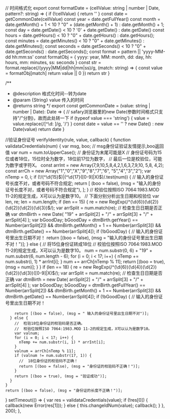 
// 时间格式化
export const formatDate = (cellValue: string | number | Date, pattern?: string) => {
	if (!cellValue) {
	  return ''
	}
	const date = getCommonDate(cellValue)
	const year = date.getFullYear()
	const month = date.getMonth() + 1 < 10 ? "0" + (date.getMonth() + 1) : date.getMonth() + 1;
	const day = date.getDate() < 10 ? '0' + date.getDate() : date.getDate()
	const hours = date.getHours() < 10 ? "0" + date.getHours() : date.getHours();
	const minutes =  date.getMinutes() < 10 ? "0" + date.getMinutes() : date.getMinutes();
	const seconds = date.getSeconds() < 10 ? "0" + date.getSeconds() : date.getSeconds();
	const format = pattern || 'yyyy-MM-dd hh:mm:ss'
	const formatObj = {
	  yyyy: year,
	  MM: month,
	  dd: day,
	  hh: hours,
	  mm: minutes,
	  ss: seconds
	}
	const str = format.replace(/(yyyy|MM|dd|hh|mm|ss)/g, (match: string) => {
	  const value = formatObj[match]
	  return value || 0
	})
	return str
  }


/**
 * @description 格式化时间--转为date
 * @param {String} value 传入的时间
 * @returns string
 */
export const getCommonDate = (value: string | number | Date): Date => {
	// safary浏览器里的new Date(参数时间格式只支持"/"分割)，故而此处转一下
	if (typeof value === 'string') {
	  value = value.replace(/[^\d: ]/g, '/')
	}
	const date = value == '' ? new Date() : new Date(value)
	return date
  }

//验证身份证号
verifyIdentity(rule, value, callback) {
  function validataCredentials(num) {
	var msg, boo; //  msg身份证验证友情提示,boo返回值
	var num = num.toUpperCase(); // 身份证为末尾可能是X
	//   身份证号码为15位或者18位，15位时全为数字，18位前17位为数字，
	//   最后一位是校验位，可能为数字或字符X。
	const arrInt = new Array(7,9,10,5,8,4,2,1,6,3,7,9,10, 5,8, 4,2);
	const arrCh = new Array("1","0","X","9","8","7","6", "5","4","3","2");
	var nTemp = 0,
	  i;
	if (!/(^\d{15}$)|(^\d{17}([0-9]|X)$)/.test(num)) {
	  //  输入的身份证号长度不对，或者号码不符合规定;
	  return [
		(boo = false),
		(msg = "输入的身份证号长度不对，或者号码不符合规定"),
	  ];
	}
	//   校验位按照ISO 7064:1983.MOD 11-2的规定生成，X可以认为是数字10。
	//   下面分别分析出生日期和校验位
	var len, re;
	len = num.length;
	if (len == 15) {
	  re = new RegExp(/^(\d{6})(\d{2})(\d{2})(\d{2})(\d{3})$/);
	  var arrSplit = num.match(re);
	  //   检查生日日期是否正确
	  var dtmBirth = new Date(
		"19" + arrSplit[2] + "/" + arrSplit[3] + "/" + arrSplit[4]
	  );
	  var bGoodDay;
	  bGoodDay =
		dtmBirth.getYear() == Number(arrSplit[2]) &&
		dtmBirth.getMonth() + 1 == Number(arrSplit[3]) &&
		dtmBirth.getDate() == Number(arrSplit[4]);
	  if (!bGoodDay) {
		//   输入的身份证号里出生日期不对！
		return [(boo = false), (msg = "输入的身份证号里出生日期不对！")];
	  } else {
		//   将15位身份证转成18位
		//   校验位按照ISO 7064:1983.MOD 11-2的规定生成，X可以认为是数字10。
		num = num.substr(0, 6) + "19" + num.substr(6, num.length - 6);
		for (i = 0; i < 17; i++) {
		  nTemp += num.substr(i, 1) * arrInt[i];
		}
		num += arrCh[nTemp % 11];
		return [(boo = true), (msg = num)];
	  }
	}
	if (len == 18) {
	  re = new RegExp(/^(\d{6})(\d{4})(\d{2})(\d{2})(\d{3})([0-9]|X)$/);
	  var arrSplit = num.match(re);
	  //  检查生日日期是否正确
	  var dtmBirth = new Date(
		arrSplit[2] + "/" + arrSplit[3] + "/" + arrSplit[4]
	  );
	  var bGoodDay;
	  bGoodDay =
		dtmBirth.getFullYear() == Number(arrSplit[2]) &&
		dtmBirth.getMonth() + 1 == Number(arrSplit[3]) &&
		dtmBirth.getDate() == Number(arrSplit[4]);
	  if (!bGoodDay) {
		//  输入的身份证号里出生日期不对！

		return [(boo = false), (msg = " 输入的身份证号里出生日期不对")];
	  } else {
		//  检验18位身份证的校验码是否正确。
		//  校验位按照ISO 7064:1983.MOD 11-2的规定生成，X可以认为是数字10。
		var valnum;
		for (i = 0; i < 17; i++) {
		  nTemp += num.substr(i, 1) * arrInt[i];
		}
		valnum = arrCh[nTemp % 11];
		if (valnum != num.substr(17, 1)) {
		  //  18位身份证的校验码不正确！
		  return [(boo = false), (msg = "身份证的校验码不正确！")];
		}
		return [(boo = true), (msg = "验证成功")];
	  }
	}
	return [(boo = false), (msg = "身份证的长度不正确！")];
  }
  setTimeout(() => {
	var res = validataCredentials(value);
	if (!res[0]) {
	  callback(new Error(res[1]));
	} else {
	  this.changeIdNum(value);
	  callback();
	}
  }, 200);
},